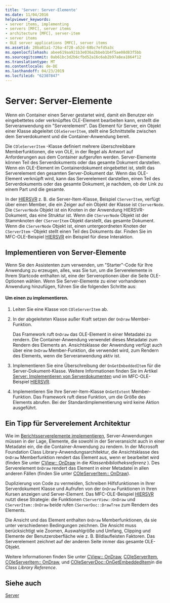 ```yaml
---
title: 'Server: Server-Elemente'
ms.date: 11/04/2016
helpviewer_keywords:
- server items, implementing
- servers [MFC], server items
- architecture [MFC], server-item
- server items
- OLE server applications [MFC], server items
ms.assetid: 28ba81a1-726a-4728-a52d-68bc7efd5a3c
ms.openlocfilehash: abee619aa921b3e036a2bbeb1b4f5ae08d83f5bb
ms.sourcegitcommit: 0ab61bc3d2b6cfbd52a16c6ab2b97a8ea1864f12
ms.translationtype: MT
ms.contentlocale: de-DE
ms.lasthandoff: 04/23/2019
ms.locfileid: "62307847"
---
```

# <a name="servers-server-items"></a>Server: Server-Elemente

Wenn ein Container einen Server gestartet wird, damit ein Benutzer ein eingebettetes oder verknüpftes OLE-Element bearbeiten kann, erstellt die Serveranwendung ein "Serverelement". Das Element für Server, ein Objekt einer Klasse abgeleitet `COleServerItem`, stellt eine Schnittstelle zwischen dem Serverdokument und die Container-Anwendung bereit.

Die `COleServerItem` -Klasse definiert mehrere überschreibbare Memberfunktionen, die von OLE, in der Regel als Antwort auf Anforderungen aus dem Container aufgerufen werden. Server-Elemente können Teil des Serverdokuments oder das gesamte Dokument darstellen. Wenn ein OLE-Element im Containerdokument eingebettet ist, stellt das Serverelement den gesamten Server-Dokument dar. Wenn das OLE-Element verknüpft wird, kann das Serverelement darstellen, einen Teil des Serverdokuments oder das gesamte Dokument, je nachdem, ob der Link zu einem Part und die gesamte.

In der [HIERSVR](../overview/visual-cpp-samples.md) z. B. die Server-Item-Klasse, Beispiel `CServerItem`, verfügt über einen Member, die ein Zeiger auf ein Objekt der Klasse ist `CServerNode`. Die `CServerNode` Objekt ist ein Knoten in der Anwendung HIERSVR-Dokument, das eine Struktur ist. Wenn die `CServerNode` Objekt ist der Stammknoten der `CServerItem` Objekt darstellt, das gesamte Dokument. Wenn die `CServerNode` Objekt ist, einen untergeordneten Knoten der `CServerItem` -Objekt stellt einen Teil des Dokuments dar. Finden Sie im MFC-OLE-Beispiel [HIERSVR](../overview/visual-cpp-samples.md) ein Beispiel für diese Interaktion.

##  <a name="_core_implementing_server_items"></a> Implementieren von Server-Elemente

Wenn Sie den Assistenten zum verwenden, um "Starter"-Code für Ihre Anwendung zu erzeugen, alles, was Sie tun, um die Serverelemente in Ihrem Startcode enthalten ist, eine der Serveroptionen über die Seite OLE-Optionen wählen. Wenn Sie Server-Elemente zu einer vorhandenen Anwendung hinzufügen, führen Sie die folgenden Schritte aus:

#### <a name="to-implement-a-server-item"></a>Um einen zu implementieren.

1. Leiten Sie eine Klasse von `COleServerItem` ab.

1. In der abgeleiteten Klasse außer Kraft setzen der `OnDraw` Member-Funktion.

   Das Framework ruft `OnDraw` das OLE-Element in einer Metadatei zu rendern. Die Container-Anwendung verwendet dieses Metadatei zum Rendern des Elements an. Ansichtsklasse der Anwendung verfügt auch über eine `OnDraw` Member-Funktion, die verwendet wird, zum Rendern des Elements, wenn die Serveranwendung aktiv ist.

1. Implementieren Sie eine Überschreibung der `OnGetEmbeddedItem` für die Server-Dokument-Klasse. Weitere Informationen finden Sie im Artikel [Server: Implementieren von Serverdokumenten](../mfc/servers-implementing-server-documents.md) und im MFC-OLE-Beispiel [HIERSVR](../overview/visual-cpp-samples.md).

1. Implementieren Sie Ihre Server-Item-Klasse `OnGetExtent` Member-Funktion. Das Framework ruft diese Funktion, um die Größe des Elements abrufen. Bei der Standardimplementierung wird keine Aktion ausgeführt.

##  <a name="_core_a_tip_for_server.2d.item_architecture"></a> Ein Tipp für Serverelement Architektur

Wie im [Berichtsserverelemente implementieren](#_core_implementing_server_items), Server-Anwendungen müssen in der Lage, Elemente, die sowohl in der Serveransicht auch in einer Metadatei ein, die die Container-Anwendung zu rendern. In der Microsoft Foundation Class Library-Anwendungsarchitektur, die Ansichtsklasse des `OnDraw` Memberfunktion rendert das Element aus, wenn er bearbeitet wird (finden Sie unter [CView:: OnDraw](../mfc/reference/cview-class.md#ondraw) in die *Klassenbibliotheksreferenz* ). Des Serverelement `OnDraw` rendert das Element in einer Metadatei in allen anderen Fällen (finden Sie unter [COleServerItem:: OnDraw](../mfc/reference/coleserveritem-class.md#ondraw)).

Duplizierung von Code zu vermeiden, Schreiben Hilfsfunktionen in Ihrer Serverdokument Klasse und Aufrufen von der `OnDraw` Funktionen in Ihren Kursen anzeigen und Server-Element. Das MFC-OLE-Beispiel [HIERSVR](../overview/visual-cpp-samples.md) nutzt diese Strategie: die Funktionen `CServerView::OnDraw` und `CServerItem::OnDraw` beide rufen `CServerDoc::DrawTree` zum Rendern des Elements.

Die Ansicht und das Element enthalten `OnDraw` Memberfunktionen, da sie unter verschiedenen Bedingungen zeichnen. Die Ansicht muss berücksichtigt wie Zoomen, Auswahlgröße und Umfang, Clipping und Elemente der Benutzeroberfläche wie z. B. Bildlaufleisten Faktoren. Das Serverelement zeichnet auf der anderen Seite immer das gesamte OLE-Objekt.

Weitere Informationen finden Sie unter [CView:: OnDraw](../mfc/reference/cview-class.md#ondraw), [COleServerItem](../mfc/reference/coleserveritem-class.md), [COleServerItem:: OnDraw](../mfc/reference/coleserveritem-class.md#ondraw), und [COleServerDoc::OnGetEmbeddedItem](../mfc/reference/coleserverdoc-class.md#ongetembeddeditem)in die *Class Library Reference*.

## <a name="see-also"></a>Siehe auch

[Server](../mfc/servers.md)

